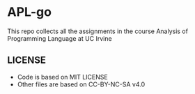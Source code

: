 # APL-go
This repo collects all the assignments in the course Analysis of Programming Language at UC Irvine

## LICENSE
- Code is based on MIT LICENSE
- Other files are based on CC-BY-NC-SA v4.0
